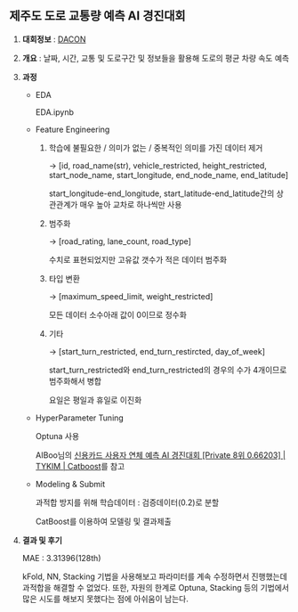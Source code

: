 ## 제주도 도로 교통량 예측 AI 경진대회

1. **대회정보** : [DACON](https://dacon.io/competitions/official/235985/overview/description)

2. **개요** : 날짜, 시간, 교통 및 도로구간 및 정보들을 활용해 도로의 평균 차량 속도 예측

3. **과정**

   - EDA

     EDA.ipynb

   - Feature Engineering

     1. 학습에 불필요한 / 의미가 없는 / 중복적인 의미를 가진 데이터 제거

        → [id, road_name(str), vehicle_restricted, height_restricted, start_node_name, start_longitude, end_node_name, end_latitude]

        start_longitude-end_longitude, start_latitude-end_latitude간의 상관관계가 매우 높아 교차로 하나씩만 사용

     2. 범주화

        → [road_rating, lane_count, road_type]

        수치로 표현되었지만 고유값 갯수가 적은 데이터 범주화

     3. 타입 변환

        → [maximum_speed_limit, weight_restricted]

        모든 데이터 소수아래 값이 0이므로 정수화

     4. 기타

        → [start_turn_restricted, end_turn_restircted, day_of_week]

        start_turn_restricted와 end_turn_restricted의 경우의 수가 4개이므로 범주화해서 병합

        요일은 평일과 휴일로 이진화

   - HyperParameter Tuning

     Optuna 사용

     AIBoo님의 [신용카드 사용자 연체 예측 AI 경진대회 [Private 8위 0.66203] | TYKIM | Catboost](https://dacon.io/competitions/official/235713/codeshare/2750?page=1&dtype=recent)를 참고

   - Modeling & Submit

     과적합 방지를 위해 학습데이터 : 검증데이터(0.2)로 분할

     CatBoost를 이용하여 모델링 및 결과제출

   

4. **결과 및 후기**

   MAE : 3.31396(128th)

   kFold, NN, Stacking 기법을 사용해보고 파라미터를 계속 수정하면서 진행했는데 과적합을 해결할 수 없었다. 또한, 자원의 한계로 Optuna, Stacking 등의 기법에서 많은 시도를 해보지 못했다는 점에 아쉬움이 남는다.

